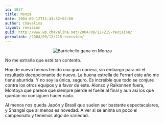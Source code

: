 ```yaml
---
id: 1037
title: Monza
date: 2004-09-12T11:43:52+02:00
author: Chavalina
layout: revision
guid: http://www.wp.chavalina.net/2004/09/12/215-revision/
permalink: /2004/09/12/215-revision/
---
```

<div align="center">
  <img class="imgcentro" src="http://www.chavalina.net/imagenes/fotos/monza-barrichello.jpg" alt="Barrichello gana en Monza" />
</div>

No me extra&ntilde;a que esté tan contento.

Hoy de nuevo hemos tenido una gran carrera, sin embargo para mí el resultado decepcionante de nuevo. La buena estrella de Ferrari este a&ntilde;o me tiene aburrida. Y no soy la única, seguro. Es increíble que todo se conjure contra los otros equipos y a favor de éste. Alonso y Raikonnen fuera, Montoya que parece que siempre pierde el fuelle al final y aun así los que quedan no consiguen hacer nada.

Al menos nos queda Japón y Brasil que suelen ser bastante espectaculares, y Shangai que al menos es novedad. A ver si se anima un poco el campeonato y tenemos algo de variedad.